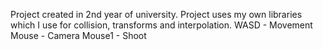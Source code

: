Project created in 2nd year of university. Project uses my own libraries which I use for collision, transforms and interpolation.
WASD - Movement
Mouse - Camera
Mouse1 - Shoot